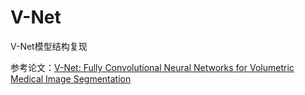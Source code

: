 # V-Net

V-Net模型结构复现

参考论文：[V-Net: Fully Convolutional Neural Networks for Volumetric Medical Image Segmentation](https://arxiv.org/pdf/1606.04797.pdf)
